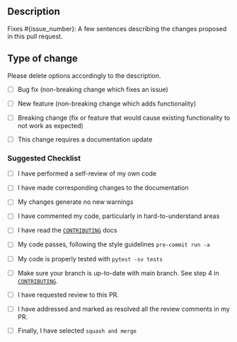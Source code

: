 ## Description
<!-- Replace {issue_number} with the issue that will be closed after merging this PR -->
Fixes #{issue_number}: A few sentences describing the changes proposed in this pull request.

## Type of change
Please delete options accordingly to the description.

<!-- Write an `x` in all the boxes that apply -->
- [ ] Bug fix (non-breaking change which fixes an issue)
- [ ] New feature (non-breaking change which adds functionality)
- [ ] Breaking change (fix or feature that would cause existing functionality to not work as expected)
- [ ] This change requires a documentation update


### Suggested Checklist
<!-- You do not need to complete all the items by the time you submit the pull request, but most likely the changes will only be merged if all the tasks are done. -->

<!-- Write an `x` in all the boxes that apply -->
- [ ] I have performed a self-review of my own code
- [ ] I have made corresponding changes to the documentation 
- [ ] My changes generate no new warnings 
- [ ] I have commented my code, particularly in hard-to-understand areas 
- [ ] I have read the [`CONTRIBUTING`](https://github.com/sense-base/sense_eeg/blob/main/CONTRIBUTING.md) docs
- [ ] My code passes, following the style guidelines `pre-commit run -a` 
- [ ] My code is properly tested with `pytest -sv tests`
- [ ] Make sure your branch is up-to-date with main branch. See step 4 in [`CONTRIBUTING`](https://github.com/sense-base/sense_eeg/blob/main/CONTRIBUTING.md#pull-request-pr-and-merge-to-main-branch).
- [ ] I have requested review to this PR.
- [ ] I have addressed and marked as resolved all the review comments in my PR.
- [ ] Finally, I have selected `squash and merge`

